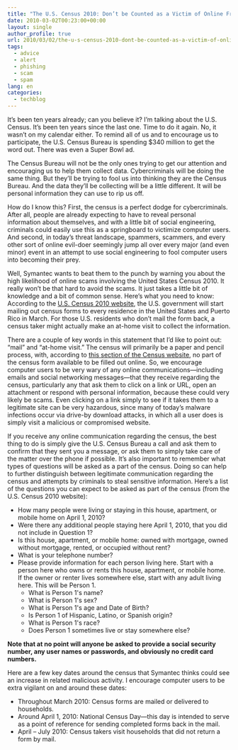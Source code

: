 ```yaml
---
title: "The U.S. Census 2010: Don’t be Counted as a Victim of Online Fraud"
date: 2010-03-02T00:23:00+00:00
layout: single
author_profile: true
url: 2010/03/02/the-u-s-census-2010-dont-be-counted-as-a-victim-of-online-fraud/
tags:
  - advice
  - alert
  - phishing
  - scam
  - spam
lang: en
categories: 
  - techblog
---
```

It’s been ten years already; can you believe it? I’m talking about the U.S. Census. It’s been ten years since the last one. Time to do it again. No, it wasn’t on my calendar either. To remind all of us and to encourage us to participate, the U.S. Census Bureau is spending $340 million to get the word out. There was even a Super Bowl ad. 

The Census Bureau will not be the only ones trying to get our attention and encouraging us to help them collect data. Cybercriminals will be doing the same thing. But they’ll be trying to fool us into thinking they are the Census Bureau. And the data they’ll be collecting will be a little different. It will be personal information they can use to rip us off.

How do I know this? First, the census is a perfect dodge for cybercriminals. After all, people are already expecting to have to reveal personal information about themselves, and with a little bit of social engineering, criminals could easily use this as a springboard to victimize computer users. And second, in today’s threat landscape, spammers, scammers, and every other sort of online evil-doer seemingly jump all over every major (and even minor) event in an attempt to use social engineering to fool computer users into becoming their prey.  

Well, Symantec wants to beat them to the punch by warning you about the high likelihood of online scams involving the United States Census 2010. It really won’t be that hard to avoid the scams. It just takes a little bit of knowledge and a bit of common sense. Here’s what you need to know:  
According to the [U.S. Census 2010 website](http://2010.census.gov/2010census/index.php), the U.S. government will start mailing out census forms to every residence in the United States and Puerto Rico in March. For those U.S. residents who don’t mail the form back, a census taker might actually make an at-home visit to collect the information.

There are a couple of key words in this statement that I’d like to point out: “mail” and “at-home visit.” The census will primarily be a paper and pencil process, with, according to [this section of the Census website](http://2010.census.gov/2010census/how/interactive-form.php), no part of the census form available to be filled out online. So, we encourage computer users to be very wary of any online communications—including emails and social networking messages—that they receive regarding the census, particularly any that ask them to click on a link or URL, open an attachment or respond with personal information, because these could very likely be scams. Even clicking on a link simply to see if it takes them to a legitimate site can be very hazardous, since many of today’s malware infections occur via drive-by download attacks, in which all a user does is simply visit a malicious or compromised website.

If you receive any online communication regarding the census, the best thing to do is simply give the U.S. Census Bureau a call and ask them to confirm that they sent you a message, or ask them to simply take care of the matter over the phone if possible. It’s also important to remember what types of questions will be asked as a part of the census. Doing so can help to further distinguish between legitimate communication regarding the census and attempts by criminals to steal sensitive information. Here’s a list of the questions you can expect to be asked as part of the census (from the U.S. Census 2010 website):

  * How many people were living or staying in this house, apartment, or mobile home on April 1, 2010?
  * Were there any additional people staying here April 1, 2010, that you did not include in Question 1?
  * Is this house, apartment, or mobile home: owned with mortgage, owned without mortgage, rented, or occupied without rent?
  * What is your telephone number?
  * Please provide information for each person living here. Start with a person here who owns or rents this house, apartment, or mobile home. If the owner or renter lives somewhere else, start with any adult living here. This will be Person 1. 
      * What is Person 1's name?
      * What is Person 1's sex?
      * What is Person 1's age and Date of Birth?
      * Is Person 1 of Hispanic, Latino, or Spanish origin?
      * What is Person 1's race?
      * Does Person 1 sometimes live or stay somewhere else?

 **Note that at no point will anyone be asked to provide a social security number, any user names or passwords, and obviously no credit card numbers.**

Here are a few key dates around the census that Symantec thinks could see an increase in related malicious activity. I encourage computer users to be extra vigilant on and around these dates: 

  * Throughout March 2010: Census forms are mailed or delivered to households.
  * Around April 1, 2010: National Census Day—this day is intended to serve as a point of reference for sending completed forms back in the mail.
  * April – July 2010: Census takers visit households that did not return a form by mail.